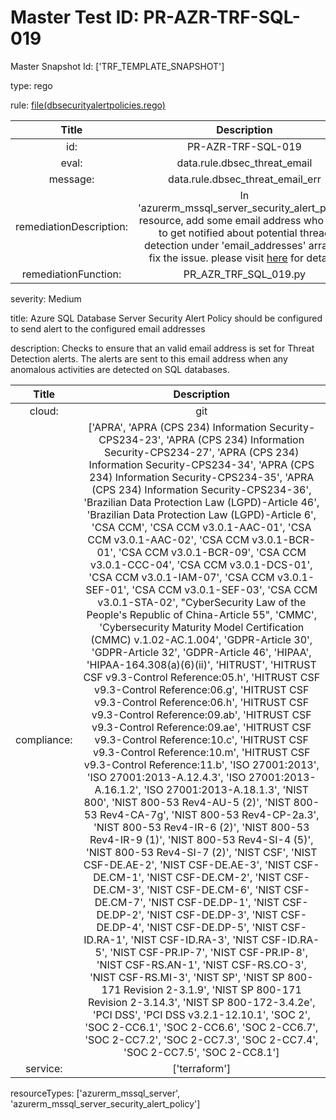 



# Master Test ID: PR-AZR-TRF-SQL-019


Master Snapshot Id: ['TRF_TEMPLATE_SNAPSHOT']

type: rego

rule: [file(dbsecurityalertpolicies.rego)]  
  
  
  
  

|Title|Description|
| :---: | :---: |
|id: |PR-AZR-TRF-SQL-019|
|eval: |data.rule.dbsec_threat_email|
|message: |data.rule.dbsec_threat_email_err|
|remediationDescription: |In 'azurerm_mssql_server_security_alert_policy' resource, add some email address who need to get notified about potential thread detection under 'email_addresses' array to fix the issue. please visit <a href='https://registry.terraform.io/providers/hashicorp/azurerm/latest/docs/resources/mssql_server_security_alert_policy#email_addresses' target='_blank'>here</a> for details.|
|remediationFunction: |PR_AZR_TRF_SQL_019.py|


severity: Medium

title: Azure SQL Database Server Security Alert Policy should be configured to send alert to the configured email addresses

description: Checks to ensure that an valid email address is set for Threat Detection alerts. The alerts are sent to this email address when any anomalous activities are detected on SQL databases.  
  
  

|Title|Description|
| :---: | :---: |
|cloud: |git|
|compliance: |['APRA', 'APRA (CPS 234) Information Security-CPS234-23', 'APRA (CPS 234) Information Security-CPS234-27', 'APRA (CPS 234) Information Security-CPS234-34', 'APRA (CPS 234) Information Security-CPS234-35', 'APRA (CPS 234) Information Security-CPS234-36', 'Brazilian Data Protection Law (LGPD)-Article 46', 'Brazilian Data Protection Law (LGPD)-Article 6', 'CSA CCM', 'CSA CCM v3.0.1-AAC-01', 'CSA CCM v3.0.1-AAC-02', 'CSA CCM v3.0.1-BCR-01', 'CSA CCM v3.0.1-BCR-09', 'CSA CCM v3.0.1-CCC-04', 'CSA CCM v3.0.1-DCS-01', 'CSA CCM v3.0.1-IAM-07', 'CSA CCM v3.0.1-SEF-01', 'CSA CCM v3.0.1-SEF-03', 'CSA CCM v3.0.1-STA-02', "CyberSecurity Law of the People's Republic of China-Article 55", 'CMMC', 'Cybersecurity Maturity Model Certification (CMMC) v.1.02-AC.1.004', 'GDPR-Article 30', 'GDPR-Article 32', 'GDPR-Article 46', 'HIPAA', 'HIPAA-164.308(a)(6)(ii)', 'HITRUST', 'HITRUST CSF v9.3-Control Reference:05.h', 'HITRUST CSF v9.3-Control Reference:06.g', 'HITRUST CSF v9.3-Control Reference:06.h', 'HITRUST CSF v9.3-Control Reference:09.ab', 'HITRUST CSF v9.3-Control Reference:09.ae', 'HITRUST CSF v9.3-Control Reference:10.c', 'HITRUST CSF v9.3-Control Reference:10.m', 'HITRUST CSF v9.3-Control Reference:11.b', 'ISO 27001:2013', 'ISO 27001:2013-A.12.4.3', 'ISO 27001:2013-A.16.1.2', 'ISO 27001:2013-A.18.1.3', 'NIST 800', 'NIST 800-53 Rev4-AU-5 (2)', 'NIST 800-53 Rev4-CA-7g', 'NIST 800-53 Rev4-CP-2a.3', 'NIST 800-53 Rev4-IR-6 (2)', 'NIST 800-53 Rev4-IR-9 (1)', 'NIST 800-53 Rev4-SI-4 (5)', 'NIST 800-53 Rev4-SI-7 (2)', 'NIST CSF', 'NIST CSF-DE.AE-2', 'NIST CSF-DE.AE-3', 'NIST CSF-DE.CM-1', 'NIST CSF-DE.CM-2', 'NIST CSF-DE.CM-3', 'NIST CSF-DE.CM-6', 'NIST CSF-DE.CM-7', 'NIST CSF-DE.DP-1', 'NIST CSF-DE.DP-2', 'NIST CSF-DE.DP-3', 'NIST CSF-DE.DP-4', 'NIST CSF-DE.DP-5', 'NIST CSF-ID.RA-1', 'NIST CSF-ID.RA-3', 'NIST CSF-ID.RA-5', 'NIST CSF-PR.IP-7', 'NIST CSF-PR.IP-8', 'NIST CSF-RS.AN-1', 'NIST CSF-RS.CO-3', 'NIST CSF-RS.MI-3', 'NIST SP', 'NIST SP 800-171 Revision 2-3.1.9', 'NIST SP 800-171 Revision 2-3.14.3', 'NIST SP 800-172-3.4.2e', 'PCI DSS', 'PCI DSS v3.2.1-12.10.1', 'SOC 2', 'SOC 2-CC6.1', 'SOC 2-CC6.6', 'SOC 2-CC6.7', 'SOC 2-CC7.2', 'SOC 2-CC7.3', 'SOC 2-CC7.4', 'SOC 2-CC7.5', 'SOC 2-CC8.1']|
|service: |['terraform']|


resourceTypes: ['azurerm_mssql_server', 'azurerm_mssql_server_security_alert_policy']


[file(dbsecurityalertpolicies.rego)]: https://github.com/prancer-io/prancer-compliance-test/tree/master/azure/terraform/dbsecurityalertpolicies.rego
